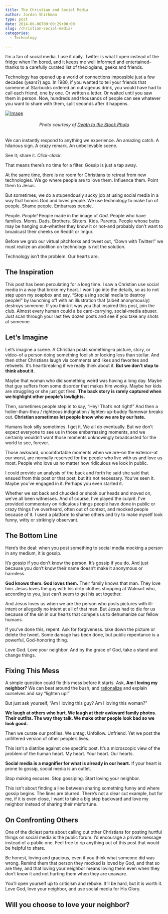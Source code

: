 ```yaml
---
title: The Christian and Social Media
author: Jordan Shirkman
type: post
date: 2014-06-06T09:00:29+00:00
slug: /christian-social-media/
categories:
  - Technology

---
```

I’m a fan of social media. I use it daily. Twitter is what I open instead of the fridge when I’m bored, and it keeps me well informed and entertained–thanks to a carefully curated list of theologians, geeks and friends.

Technology has opened up a world of connections impossible just a few decades (years?) ago. In 1980, if you wanted to tell your friends that someone at Starbucks ordered an outrageous drink, you would have had to call each friend, one by one. Or written a letter. Or waited until you saw them in person. Now, hundreds and thousands of people can see whatever you want to share with them, split seconds after it happens.

[![Image](/images/Pondering-with-Keyboard.jpeg)](https://jshirk.com/blog/christian-social-media/)

<h6 style="text-align: center;">
  Photo courtesy of <a href="http://deathtothestockphoto.com">Death to the Stock Photo</a>
</h6>

We can instantly respond to anything we experience. An amazing catch. A hilarious sign. A crazy remark. An unbelievable scene.

See it; share it. _Click-clack._

That means there’s no time for a filter. Gossip is just a tap away.

At the same time, there is no room for Christians to retreat from new technologies. We go where people are to love them. Influence them. Point them to Jesus.

But sometimes, we do a stupendously sucky job at using social media in a way that honors God and loves people. We use technology to make fun of people. Shame people. Embarrass people.

People. _People!_ People made in the image of _God_. People who have families. Moms. Dads. Brothers. Sisters. Kids. Parents. People whose butts may be hanging out–whether they know it or not–and probably don’t want to broadcast their cheeks on Reddit or Imgur.

Before we grab our virtual pitchforks and tweet out, “Down with Twitter!” we must realize an abolition on technology is not the solution.

Technology isn’t the problem. Our hearts are. <!--more-->

## The Inspiration

This post has been perculating for a long time. I saw a Christian use social media in a way that broke my heart. I won’t go into the details, so as to not step upon my soapbox and say, “Stop using social media to destroy people!” by launching off with an illustration that (albeit anonymously) destroys someone. If you think it was you that inspired this post, join the club. Almost every human could a be card-carrying, social-media abuser. Just scan through your last few dozen posts and see if you take any shots at someone.

## Let’s Imagine

Let’s imagine a scene. A Christian posts something–a picture, story, or video–of a person doing something foolish or looking less than stellar. And then other Christians laugh via comments and likes and favorites and retweets. It’s heartbreaking if we really think about it. **But we don’t stop to think about it.**

Maybe that woman who did something weird was having a long day. Maybe that guy suffers from some disorder that makes him wonky. Maybe her kids are struggling or she just got fired. **The back story is rarely captured when we highlight other people’s lowlights.**

Then, sometimes people step in to say, “Hey! That’s not right!” And then a holier-than-thou / righteous indignation / lighten-up-buddy flamewar breaks out. **Christian sometimes let people know who we are by our hate.**

Humans look silly sometimes. I get it. We all do eventually. But we don’t expect everyone to see us in those embarrassing moments, and we certainly wouldn’t want those moments unknowingly broadcasted for the world to see, forever.

Those awkward, uncomfortable moments when we are–on the exterior–at our worst, are normally reserved for the people who live with us and love us most. People who love us no matter how ridiculous we look in public.

I could provide an analysis of the back and forth he said she said that ensued from this post or that post, but it’s not necessary. You’ve seen it. Maybe you’ve engaged in it. Perhaps you even started it.

Whether we sat back and chuckled or shook our heads and moved on, we’ve all been witnesses. And of course, I’ve played the culprit. I’ve provided commentary on ridiculous things people have done in public or crazy things I’ve overheard, often out of context, and mocked people because of it. I used a platform to shame others and try to make myself look funny, witty or strikingly observant.

## The Bottom Line

Here’s the deal: when you post something to social media mocking a person in any medium, it is gossip.

It’s gossip if you don’t know the person. It’s gossip if you do. And just because you don’t know their name doesn’t make it anonymous or harmless.

**God knows them. God loves them.** Their family knows that man. They love him. Jesus loves the guy with his dirty clothes shopping at Walmart who, according to you, just can’t seem to get his act together.

And Jesus loves us when we are the person who posts pictures with ill-intent or allegedly no intent at all of that man. But Jesus had to die for us because of the sin in our hearts that compels us to dehumanize our fellow humans.

If you’ve done this, repent. Ask for forgiveness. take down the picture or delete the tweet. Some damage has been done, but public repentance is a powerful, God-honoring thing.

Love God. Love your neighbor. And by the grace of God, take a stand and change things.

## Fixing This Mess

A simple question could fix this mess before it starts. Ask, **Am I loving my neighbor?** We can beat around the bush, and [rationalize](https://jshirk.com/blog/rationalization) and explain ourselves and say “lighten up!”

But just ask yourself, “Am I loving this guy? Am I loving this woman?”

**We laugh at others who hurt. We laugh at their awkward family photos. Their outfits. The way they talk. We make other people look bad so we look good.**

Then we curate our profiles. We untag. Unfollow. Unfriend. Yet we post the unfiltered version of other people’s lives.

This isn’t a diatribe against one specific post. It’s a microscopic view of the problem of the human heart. My heart. Your heart. Our hearts.

**Social media is a magnifier for what is already in our heart.** If your heart is prone to gossip, social media is an outlet.

Stop making excuses. Stop gossiping. Start loving your neighbor.

This isn’t about finding a line between sharing something funny and where gossip begins. The lines are blurred. There’s not a clear cut example, but for me, if it is even close, I want to take a big step backward and love my neighbor instead of sharing their misfortune.

## On Confronting Others

One of the diciest parts about calling out other Christians for posting hurtful things on social media is the public forum. I’d encourage a private message instead of a public one. Feel free to rip anything out of this post that would be helpful to share.

Be honest, loving and gracious, even if you think what someone did was wrong. Remind them that person they mocked is loved by God, and that so are they, and that loving your neighbor means loving them even when they don’t know it and not hurting them when they are unaware.

You’ll open yourself up to criticism and rebuke. It’ll be hard, but it is worth it. Love God, love your neighbor, and use social media for His Glory.

## Will you choose to love your neighbor?
